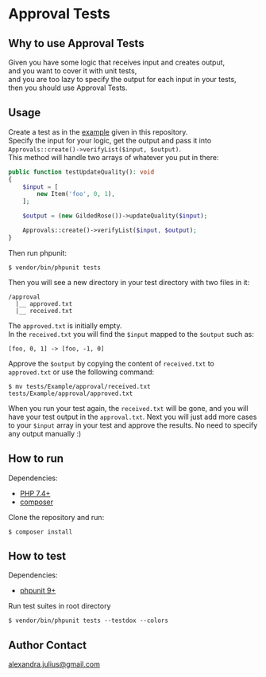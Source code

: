 # Approval Tests

## Why to use Approval Tests
Given you have some logic that receives input and creates output,\
and you want to cover it with unit tests,\
and you are too lazy to specify the output for each input in your tests,\
then you should use Approval Tests.

## Usage
Create a test as in the [example](https://github.com/alexandrajulius/approval-tests/blob/main/tests/Example/GildedRoseTest.php) given in this repository.\
Specify the input for your logic, get the output and pass it into\
`Approvals::create()->verifyList($input, $output)`.\
This method will handle two arrays of whatever you put in there:
```php
public function testUpdateQuality(): void
{
    $input = [
        new Item('foo', 0, 1),
    ];

    $output = (new GildedRose())->updateQuality($input);

    Approvals::create()->verifyList($input, $output);
}
```
Then run phpunit:
```
$ vendor/bin/phpunit tests
```
Then you will see a new directory in your test directory with two files in it:
```
/approval
  |__ approved.txt
  |__ received.txt
```
The `approved.txt` is initially empty.\
In the `received.txt` you will find the `$input` mapped to the `$output` such as:
```
[foo, 0, 1] -> [foo, -1, 0]
```
Approve the `$output` by copying the content of `received.txt` to `approved.txt` or use the following command:
```
$ mv tests/Example/approval/received.txt tests/Example/approval/approved.txt
```
When you run your test again, the `received.txt` will be gone, and you will have your test output in the `approval.txt`.
Next you will just add more cases to your `$input` array in your test and approve the results. 
No need to specify any output manually :)

## How to run
Dependencies:

* [PHP 7.4+](http://php.net/downloads.php)
* [composer](https://getcomposer.org/)

Clone the repository and run:
```
$ composer install
```

## How to test
Dependencies:

* [phpunit 9+](https://phpunit.de/getting-started/phpunit-9.html)

Run test suites in root directory
```
$ vendor/bin/phpunit tests --testdox --colors
```

## Author Contact
[alexandra.julius@gmail.com](mailto:alexandra.julius@gmail.com)
